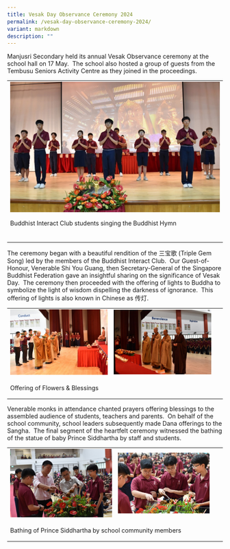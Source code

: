 ```yaml
---
title: Vesak Day Observance Ceremony 2024
permalink: /vesak-day-observance-ceremony-2024/
variant: markdown
description: ""
---
```

<p>Manjusri Secondary held its annual Vesak Observance ceremony at the school
hall on 17 May.&nbsp; The school also hosted a group of guests from the
Tembusu Seniors Activity Centre as they joined in the proceedings.</p>
<table style="minWidth: 25px">
<colgroup>
<col>
</colgroup>
<tbody>
<tr>
<td rowspan="1" colspan="1">
<div class="isomer-image-wrapper">
<img style="width: 100%" height="auto" width="100%" alt="" src="/images/Spotlight/2024 Vesak/BIC_students_singing_the_Buddhist_Hymns_2.jpg">
</div>
<p>Buddhist Interact Club students singing the Buddhist Hymn</p>
</td>
</tr>
<tr>
<td rowspan="1" colspan="1">
<p></p>
</td>
</tr>
</tbody>
</table>
<p>The ceremony began with a beautiful rendition of the 三宝歌 (Triple Gem Song)
led by the members of the Buddhist Interact Club. &nbsp;Our Guest-of-Honour,
Venerable Shi You Guang, then Secretary-General of the Singapore Buddhist
Federation gave an insightful sharing on the significance of Vesak Day.&nbsp;
The ceremony then proceeded with the offering of lights to Buddha to symbolize
the light of wisdom dispelling the darkness of ignorance.&nbsp; This offering
of lights is also known in Chinese as 传灯.</p>
<table style="minWidth: 50px">
<colgroup>
<col>
<col>
</colgroup>
<tbody>
<tr>
<td rowspan="1" colspan="1">
<div class="isomer-image-wrapper">
<img style="width: 100%" height="auto" width="100%" alt="" src="/images/Spotlight/2024 Vesak/Venerables_and_School_leaders_offering_flowers_and_lights.jpg">
</div>
</td>
<td rowspan="1" colspan="1">
<div class="isomer-image-wrapper">
<img style="width: 92%;" height="auto" width="100%" alt="" src="/images/Spotlight/2024 Vesak/Venerables_leading_the_blessing_ceremony_2.jpg">
</div>
</td>
</tr>
<tr>
<td rowspan="1" colspan="2">
<p>Offering of Flowers &amp; Blessings</p>
</td>
</tr>
</tbody>
</table>
<p>Venerable monks in attendance chanted prayers offering blessings to the
assembled audience of students, teachers and parents.&nbsp; On behalf of
the school community, school leaders subsequently made Dana offerings to
the Sangha.&nbsp; The final segment of the heartfelt ceremony witnessed
the bathing of the statue of baby Prince Siddhartha by staff and students.</p>
<table style="minWidth: 50px">
<colgroup>
<col>
<col>
</colgroup>
<tbody>
<tr>
<td rowspan="1" colspan="1">
<div class="isomer-image-wrapper">
<img style="width: 100%" height="auto" width="100%" alt="" src="/images/Spotlight/2024 Vesak/School_leaders_performing_the_bathing_of_prince_siddhartha_ceremony.jpg">
</div>
</td>
<td rowspan="1" colspan="1">
<div class="isomer-image-wrapper">
<img style="width: 90%;" height="auto" width="100%" alt="" src="/images/Spotlight/2024 Vesak/Student_representatives_performing_the_bathing_of_prince_siddhartha_ceremony_2.jpg">
</div>
</td>
</tr>
<tr>
<td rowspan="1" colspan="2">
<p>Bathing of Prince Siddhartha by school community members</p>
</td>
</tr>
</tbody>
</table>
<p></p>